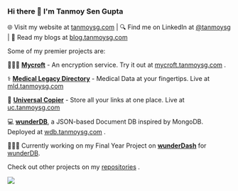 ### Hi there 👋 I'm Tanmoy Sen Gupta

🌐 Visit my website at [tanmoysg.com](https://www.tanmoysg.com/)  |  🔍 Find me on LinkedIn at [@tanmoysg](https://www.linkedin.com/in/tanmoysg/)  |  📝 Read my blogs at [blog.tanmoysg.com](https://blog.tanmoysg.com/)<!--   |  🥼 Find my research work at [tanmoysg.me](https://www.tanmoysg.me/) -->

Some of my premier projects are:

🕵🏼‍♂️ **[Mycroft](https://github.com/TanmoySG/Mycroft)** - An encryption service. Try it out at [mycroft.tanmoysg.com](http://mycroft.tanmoysg.com) .

⚕ **[Medical Legacy Directory](https://github.com/TanmoySG/MedicalRecordsDirectory)** - Medical Data at your fingertips. Live at [mld.tanmoysg.com](http://mld.tanmoysg.com)

🔗 **[Universal Copier](https://github.com/TanmoySG/Universal-Copier-v2)** - Store all your links at one place. Live at [uc.tanmoysg.com](http://uc.tanmoysg.com)

:computer: **[wunderDB](https://github.com/TanmoySG/wunderDB)**, a JSON-based Document DB inspired by MongoDB. Deployed at [wdb.tanmoysg.com](https://wdb.tanmoysg.com/) .

👨🏼‍💻 Currently working on my Final Year Project on **[wunderDash](https://github.com/TanmoySG/wunderDash)** for [wunderDB](https://github.com/TanmoySG/wunderDB).

Check out other projects on my [repositories](https://github.com/TanmoySG?tab=repositories) .

![](https://www.codewars.com/users/TanmoySG/badges/micro)

<!--
**TanmoySG/TanmoySG** is a ✨ _special_ ✨ repository because its `README.md` (this file) appears on your GitHub profile.

Here are some ideas to get you started:

- 🔭 I’m currently working on ...
- 🌱 I’m currently learning ...
- 👯 I’m looking to collaborate on ...
- 🤔 I’m looking for help with ...
- 💬 Ask me about ...
- 📫 How to reach me: ...
- 😄 Pronouns: ...
- ⚡ Fun fact: ...
-->
